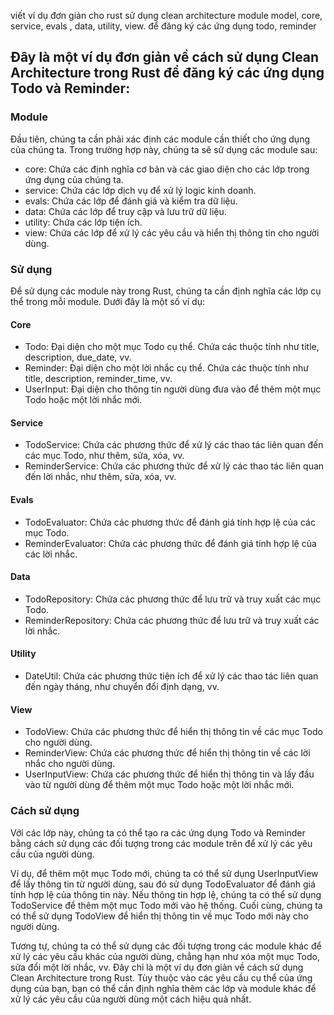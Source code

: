 viết ví dụ đơn giản cho rust sử dụng clean architecture module model, core, service,  evals , data, utility, view. để đăng ký các ứng dụng todo, reminder

## Đây là một ví dụ đơn giản về cách sử dụng Clean Architecture trong Rust để đăng ký các ứng dụng Todo và Reminder:
### Module
Đầu tiên, chúng ta cần phải xác định các module cần thiết cho ứng dụng của chúng ta. Trong trường hợp này, chúng ta sẽ sử dụng các module sau:
* core: Chứa các định nghĩa cơ bản và các giao diện cho các lớp trong ứng dụng của chúng ta.
* service: Chứa các lớp dịch vụ để xử lý logic kinh doanh.
* evals: Chứa các lớp để đánh giá và kiểm tra dữ liệu.
* data: Chứa các lớp để truy cập và lưu trữ dữ liệu.
* utility: Chứa các lớp tiện ích.
* view: Chứa các lớp để xử lý các yêu cầu và hiển thị thông tin cho người dùng.
### Sử dụng
Để sử dụng các module này trong Rust, chúng ta cần định nghĩa các lớp cụ thể trong mỗi module. Dưới đây là một số ví dụ:
#### Core
* Todo: Đại diện cho một mục Todo cụ thể. Chứa các thuộc tính như title, description, due_date, vv.
* Reminder: Đại diện cho một lời nhắc cụ thể. Chứa các thuộc tính như title, description, reminder_time, vv.
* UserInput: Đại diện cho thông tin người dùng đưa vào để thêm một mục Todo hoặc một lời nhắc mới.
#### Service
* TodoService: Chứa các phương thức để xử lý các thao tác liên quan đến các mục Todo, như thêm, sửa, xóa, vv.
* ReminderService: Chứa các phương thức để xử lý các thao tác liên quan đến lời nhắc, như thêm, sửa, xóa, vv.
#### Evals
* TodoEvaluator: Chứa các phương thức để đánh giá tính hợp lệ của các mục Todo.
* ReminderEvaluator: Chứa các phương thức để đánh giá tính hợp lệ của các lời nhắc.
#### Data
* TodoRepository: Chứa các phương thức để lưu trữ và truy xuất các mục Todo.
* ReminderRepository: Chứa các phương thức để lưu trữ và truy xuất các lời nhắc.
#### Utility
* DateUtil: Chứa các phương thức tiện ích để xử lý các thao tác liên quan đến ngày tháng, như chuyển đổi định dạng, vv.
#### View
* TodoView: Chứa các phương thức để hiển thị thông tin về các mục Todo cho người dùng.
* ReminderView: Chứa các phương thức để hiển thị thông tin về các lời nhắc cho người dùng.
* UserInputView: Chứa các phương thức để hiển thị thông tin và lấy đầu vào từ người dùng để thêm một mục Todo hoặc một lời nhắc mới.
### Cách sử dụng
Với các lớp này, chúng ta có thể tạo ra các ứng dụng Todo và Reminder bằng cách sử dụng các đối tượng trong các module trên để xử lý các yêu cầu của người dùng.

Ví dụ, để thêm một mục Todo mới, chúng ta có thể sử dụng UserInputView để lấy thông tin từ người dùng, sau đó sử dụng TodoEvaluator để đánh giá tính hợp lệ của thông tin này. Nếu thông tin hợp lệ, chúng ta có thể sử dụng TodoService để thêm một mục Todo mới vào hệ thống. Cuối cùng, chúng ta có thể sử dụng TodoView để hiển thị thông tin về mục Todo mới này cho người dùng.

Tương tự, chúng ta có thể sử dụng các đối tượng trong các module khác để xử lý các yêu cầu khác của người dùng, chẳng hạn như xóa một mục Todo, sửa đổi một lời nhắc, vv.
Đây chỉ là một ví dụ đơn giản về cách sử dụng Clean Architecture trong Rust. Tùy thuộc vào các yêu cầu cụ thể của ứng dụng của bạn, bạn có thể cần định nghĩa thêm các lớp và module khác để xử lý các yêu cầu của người dùng một cách hiệu quả nhất.
